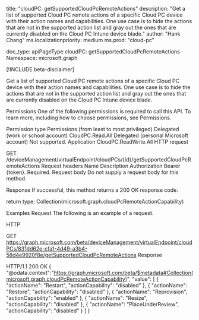 title: "cloudPC: getSupportedCloudPcRemoteActions" description: "Get a list of supported Cloud PC remote actions of a specific Cloud PC device with their action names and capabilities. One use case is to hide the actions that are not in the supported action list and gray out the ones that are currently disabled on the Cloud PC Intune device blade." author: "Hank Chang" ms.localizationpriority: medium ms.prod: "cloud-pc"

doc_type: apiPageType
cloudPC: getSupportedCloudPcRemoteActions
Namespace: microsoft.graph

[!INCLUDE beta-disclaimer]

Get a list of supported Cloud PC remote actions of a specific Cloud PC device with their action names and capabilities. One use case is to hide the actions that are not in the supported action list and gray out the ones that are currently disabled on the Cloud PC Intune device blade.

Permissions
One of the following permissions is required to call this API. To learn more, including how to choose permissions, see Permissions.

Permission type	Permissions (from least to most privileged)
Delegated (work or school account)	CloudPC.Read.All
Delegated (personal Microsoft account)	Not supported.
Application	CloudPC.ReadWrite.All
HTTP request
<!-- { "blockType": "ignored" } -->
GET /deviceManagement/virtualEndpoint/cloudPCs/{id}/getSupportedCloudPcRemoteActions
Request headers
Name	Description
Authorization	Bearer {token}. Required.
Request body
Do not supply a request body for this method.

Response
If successful, this method returns a 200 OK response code.

return type: Collection(microsoft.graph.cloudPcRemoteActionCapability)

Examples
Request
The following is an example of a request.

HTTP
<!-- { "blockType": "request", "name": "cloudpc_getsupportedcloudpcremoteactions" } -->
GET https://graph.microsoft.com/beta/deviceManagement/virtualEndpoint/cloudPCs/831dd62e-cfa1-4d49-a3b4-58d4e9920f8e/getSupportedCloudPcRemoteActions
Response
<!-- { "blockType": "response", "truncated": true } -->
HTTP/1.1 200 OK
{
    "@odata.context":"https://graph.microsoft.com/beta/$metadata#Collection(microsoft.graph.cloudPcRemoteActionCapability)",
    "value": [
        {
            "actionName": "Restart",
            "actionCapability": "disabled"
        },
        {
            "actionName": "Restore",
            "actionCapability": "disabled"
        },
        {
            "actionName": "Reprovision",
            "actionCapability": "enabled"
        },
        {
            "actionName": "Resize",
            "actionCapability": "disabled"
        },
        {
            "actionName": "PlaceUnderReview",
            "actionCapability": "disabled"
        }
    ]
}